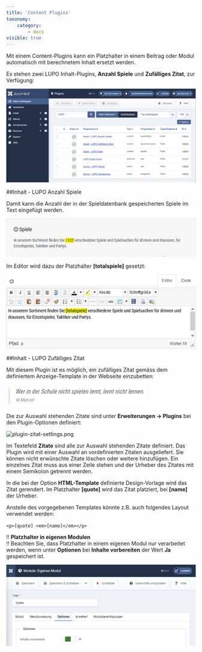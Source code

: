 ```yaml
---
title: 'Content Plugins'
taxonomy:
    category:
        - docs
visible: true
---
```


Mit einem Content-Plugins kann ein Platzhalter in einem Beitrag oder Modul automatisch mit berechnetem Inhalt ersetzt werden.

Es stehen zwei LUPO Inhalt-Plugins, **Anzahl Spiele** und **Zufälliges Zitat**, zur Verfügung:

![Plugins](../../images/content-plugins_j4.png)

##Inhalt - LUPO Anzahl Spiele

Damit kann die Anzahl der in der Spieldatenbank gespeicherten Spiele im Text eingefügt werden. 

![plugin-totalspiele-output](../../images/plugin-totalspiele-output.png)

Im Editor wird dazu der Platzhalter **[totalspiele]** gesetzt:

![plugin-totalspiele-editor.png](../../images/plugin-totalspiele-editor.png)


##Inhalt - LUPO Zufälliges Zitat

Mit diesem Plugin ist es möglich, ein zufälliges Zitat gemäss dem definiertem Anzeige-Template in der Webseite einzubetten:

![lupo-zufaellige zitate](../../images/zitat.png)

Die zur Auswahl stehenden Zitate sind unter **Erweiterungen → Plugins** bei den Plugin-Optionen definiert:

![plugin-zitat-settings.png](../../images/plugin-zitat-settings_j4.png)

Im Textefeld **Zitate** sind alle zur Auswahl stehenden Zitate definiert. Das Plugin wird mit einer Auswahl an vordefinierten Zitaten ausgeliefert. Sie können nicht erwünschte Zitate löschen oder weitere hinzufügen. Ein einzelnes Zitat muss aus einer Zeile stehen und der Urheber des Zitates mit einem Semikolon getrennt werden. 

In die bei der Option **HTML-Template** definierte Design-Vorlage wird das Zitat gerendert. Im Platzhalter **[quote]** wird das Zitat platziert, bei **[name]** der Urheber. 

Anstelle des vorgegebenen Templates könnte z.B. auch folgendes Layout verwendet werden:

`<p>[quote] <em>[name]</em></p>`

!! **Platzhalter in eigenen Modulen**  
!! Beachten Sie, dass Platzhalter in einem eigenen Modul nur verarbeitet werden, wenn unter **Optionen** bei **Inhalte vorbereiten** der Wert **Ja** gespeichert ist.

![module-inhalte-vorbereiten.png](../../images/module-inhalte-vorbereiten_j4.png)
